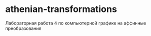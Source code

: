 # athenian-transformations
Лабораторная работа 4 по компьютерной графике на аффинные преобразования
